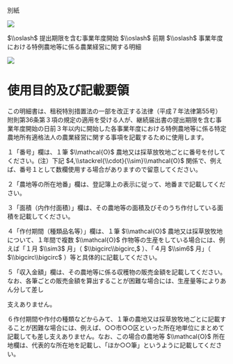 別紙

![](https://www.nta.go.jp/tmp/2eed775c-a9ec-47c3-8bf5-716e978b6657/images/d5cdd11cf7af89fa181fabeb31cbe34d2713da21b489cfda4f3a1986c777fec0.jpg)

$\\oslash$ 提出期限を含む事業年度開始 $\\oslash$ 前期 $\\oslash$ 事業年度における特例農地等に係る農業経営に関する明細

![](https://www.nta.go.jp/tmp/2eed775c-a9ec-47c3-8bf5-716e978b6657/images/cf2f46dbd150b36c1a22ab8026666151b5774edaa6dfdcec00c08767466d39e9.jpg)

# 使用目的及び記載要領

この明細書は、租税特別措置法の一部を改正する法律（平成７年法律第55号）附則第36条第３項の規定の適用を受ける人が、継続届出書の提出期限を含む事業年度開始の日前３年以内に開始した各事業年度における特例農地等に係る特定農地所有適格法人の農業経営に関する事項を記載するために使用します。

１「番号」欄は、１筆 $\\mathcal{O}$ 農地又は採草放牧地ごとに番号を付してください。(注）下記 $4,\\stackrel{\\cdot}{\\sim}\\mathcal{O}$ 関係で、例えば、番号１として数欄使用する場合がありますので留意してください。

２「農地等の所在地番」欄は、登記簿上の表示に従って、地番まで記載してください。

３「面積（内作付面積）」欄は、その農地等の面積及びそのうち作付している面積を記載してください。

４「作付期間（種類品名等）」欄は、１筆 $\\mathcal{O}$ 農地又は採草放牧地について、１年間で複数 $\\mathcal{O}$ 作物等の生産をしている場合には、例えば「１月 $\\sim3$ 月」（ $\\bigcirc\\bigcirc,$ ）、「４月 $\\sim6$ 月」（ $\\bigcirc\\bigcirc$ ）等と具体的に記載してください。

５「収入金額」欄は、その農地等に係る収穫物の販売金額を記載してください。なお、各筆ごとの販売金額を算出することが困難な場合には、生産量等によりあん分して差し

支えありません。

６作付期間や作付の種類などからみて、１筆の農地又は採草放牧地ごとに記載することが困難な場合には、例えば、○○市○○区といった所在地単位にまとめて記載しても差し支えありません。なお、この場合の農地等 $\\mathcal{O}$ 所在地欄は、代表的な所在地を記載し、「ほか○○筆」というように記載してください。